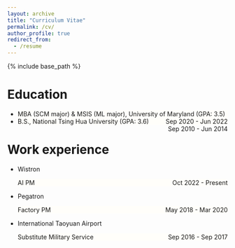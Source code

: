 ```yaml
---
layout: archive
title: "Curriculum Vitae"
permalink: /cv/
author_profile: true
redirect_from:
  - /resume
---
```


{% include base_path %}

Education
======
* <div style="background-color:#fffefa;">MBA (SCM major) & MSIS (ML major), University of Maryland (GPA: 3.5)<div style = 'float: right;'>Sep 2020 - Jun 2022</div></div>
* <div style="background-color:#fffefa;">B.S., National Tsing Hua University (GPA: 3.6)<div style = 'float: right;'>Sep 2010 - Jun 2014</div></div>


Work experience
======
* Wistron                 
  <div style="background-color:#fffefa;">AI PM<div style = 'float: right;'>Oct 2022 - Present</div></div>

* Pegatron                 
   <div style="background-color:#fffefa;">Factory PM<div style = 'float: right;'>May 2018 - Mar 2020</div></div>

* International Taoyuan Airport                 
   <div style="background-color:#fffefa;">Substitute Military Service<div style = 'float: right;'>Sep 2016 - Sep 2017</div></div>


